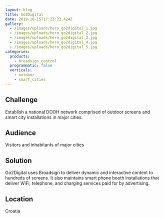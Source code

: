 ```yaml
---
layout: blog
title: Go2Digital
date: 2019-10-15T17:23:23.424Z
gallery:
  - /images/uploads/hero_go2digital_1.jpg
  - /images/uploads/hero_go2digital_2.jpg
  - /images/uploads/hero_go2digital_3.jpg
  - /images/uploads/hero_go2digital_4.jpg
  - /images/uploads/hero_go2digital_5.jpg
categories:
  products:
    - broadsign_control
  programmatic: false
  verticals:
    - outdoor
    - smart_cities
---
```

## Challenge

Establish a national DOOH network comprised of outdoor screens and smart city installations in major cities.

## Audience

Visitors and inhabitants of major cities

## Solution

Go2Digital uses Broadsign to deliver dynamic and interactive content to hundreds of screens. It also maintains smart phone booth installations that deliver WiFi, telephone, and charging services paid for by advertising.

## Location

Croatia
